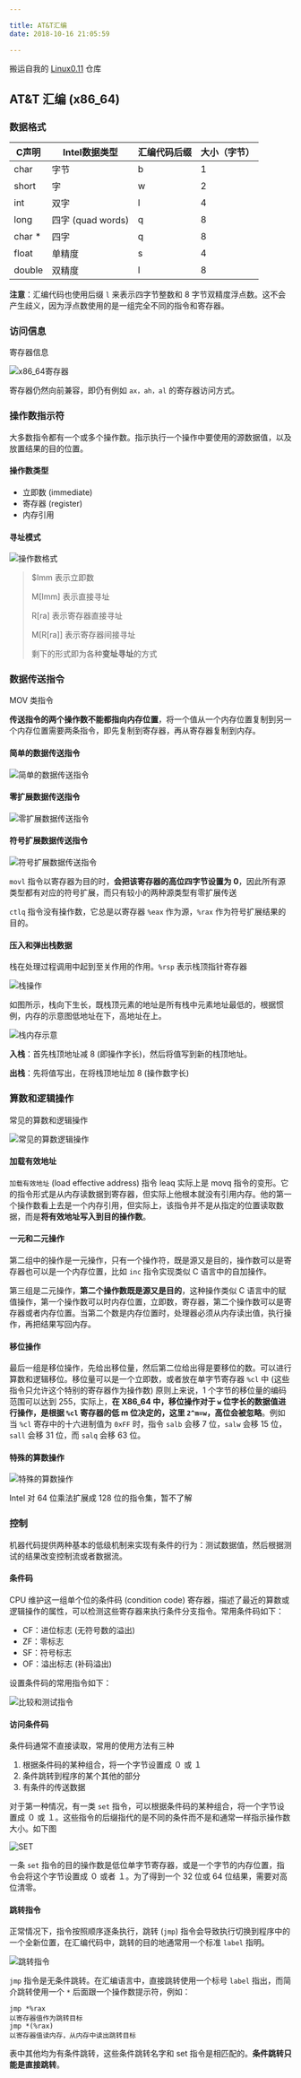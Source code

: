 ```yaml
---

title: AT&T汇编
date: 2018-10-16 21:05:59

---
```

搬运自我的 [Linux0.11](https://github.com/GiantZwlin/linux0.11) 仓库
## AT&T 汇编 (x86_64)

### 数据格式

| C声明  | Intel数据类型     | 汇编代码后缀 | 大小（字节） |
| ------ | ----------------- | ------------ | ------------ |
| char   | 字节              | b            | 1            |
| short  | 字                | w            | 2            |
| int    | 双字              | l            | 4            |
| long   | 四字 (quad words) | q            | 8            |
| char * | 四字              | q            | 8            |
| float  | 单精度            | s            | 4            |
| double | 双精度            | l            | 8            |

**注意**：汇编代码也使用后缀 `l` 来表示四字节整数和 8 字节双精度浮点数。这不会产生歧义，因为浮点数使用的是一组完全不同的指令和寄存器。
<!--more-->
### 访问信息

寄存器信息

![x86_64寄存器](https://blog-1300571114.cos.ap-shanghai.myqcloud.com/x86_64寄存器.png)


寄存器仍然向前兼容，即仍有例如 `ax，ah，al` 的寄存器访问方式。

### 操作数指示符

大多数指令都有一个或多个操作数。指示执行一个操作中要使用的源数据值，以及放置结果的目的位置。

#### 操作数类型

+ 立即数 (immediate)
+ 寄存器 (register)
+ 内存引用

#### 寻址模式

![操作数格式](https://blog-1300571114.cos.ap-shanghai.myqcloud.com/操作数格式.png)

> $Imm 表示立即数
>
> M[Imm] 表示直接寻址
>
> R[ra] 表示寄存器直接寻址
>
> M[R[ra]] 表示寄存器间接寻址
>
> 剩下的形式即为各种**变址寻址**的方式

### 数据传送指令

MOV 类指令

**传送指令的两个操作数不能都指向内存位置**，将一个值从一个内存位置复制到另一个内存位置需要两条指令，即先复制到寄存器，再从寄存器复制到内存。

#### 简单的数据传送指令

![简单的数据传送指令](https://blog-1300571114.cos.ap-shanghai.myqcloud.com/简单的数据传送指令.png)

#### 零扩展数据传送指令

![零扩展数据传送指令](https://blog-1300571114.cos.ap-shanghai.myqcloud.com/零扩展数据传送指令.png)

#### 符号扩展数据传送指令

![符号扩展数据传送指令](https://blog-1300571114.cos.ap-shanghai.myqcloud.com/符号扩展数据传送指令.png)

`movl` 指令以寄存器为目的时，**会把该寄存器的高位四字节设置为 0**，因此所有源类型都有对应的符号扩展，而只有较小的两种源类型有零扩展传送

`ctlq` 指令没有操作数，它总是以寄存器 `%eax` 作为源，`%rax` 作为符号扩展结果的目的。

#### 压入和弹出栈数据

栈在处理过程调用中起到至关作用的作用。`%rsp` 表示栈顶指针寄存器

![栈操作](https://blog-1300571114.cos.ap-shanghai.myqcloud.com/栈操作.png
)

如图所示，栈向下生长，既栈顶元素的地址是所有栈中元素地址最低的，根据惯例，内存的示意图低地址在下，高地址在上。

![栈内存示意](https://blog-1300571114.cos.ap-shanghai.myqcloud.com/栈内存示意.png)

**入栈**：首先栈顶地址减 8 (即操作字长)，然后将值写到新的栈顶地址。

**出栈**：先将值写出，在将栈顶地址加 8 (操作数字长)

### 算数和逻辑操作

常见的算数和逻辑操作

![常见的算数逻辑操作](https://blog-1300571114.cos.ap-shanghai.myqcloud.com/算逻操作.png)

#### 加载有效地址

`加载有效地址` (load effective address) 指令 leaq 实际上是 movq 指令的变形。它的指令形式是从内存读数据到寄存器，但实际上他根本就没有引用内存。他的第一个操作数看上去是一个内存引用，但实际上，该指令并不是从指定的位置读取数据，而是**将有效地址写入到目的操作数**。

#### 一元和二元操作

第二组中的操作是一元操作，只有一个操作符，既是源又是目的，操作数可以是寄存器也可以是一个内存位置，比如 ``inc`` 指令实现类似 C 语言中的自加操作。

第三组是二元操作，**第二个操作数既是源又是目的**，这种操作类似 C 语言中的赋值操作，第一个操作数可以时内存位置，立即数，寄存器，第二个操作数可以是寄存器或者内存位置。当第二个数是内存位置时，处理器必须从内存读出值，执行操作，再把结果写回内存。

#### 移位操作

最后一组是移位操作，先给出移位量，然后第二位给出得是要移位的数。可以进行算数和逻辑移位。移位量可以是一个立即数，或者放在单字节寄存器 ``%cl`` 中 (这些指令只允许这个特别的寄存器作为操作数) 原则上来说，1 个字节的移位量的编码范围可以达到 255，实际上，**在 X86_64 中，移位操作对于 ``w`` 位字长的数据值进行操作，是根据 ``%cl`` 寄存器的低 m 位决定的，这里 ``2^m=w``，高位会被忽略**。例如当 ``%cl`` 寄存中的十六进制值为 ``0xFF`` 时，指令 `salb` 会移 7 位，``salw`` 会移 15 位，``sall`` 会移 31 位，而 ``salq`` 会移 63 位。

#### 特殊的算数操作

![特殊的算数操作](https://blog-1300571114.cos.ap-shanghai.myqcloud.com/特殊的算数操作.png)

Intel 对 64 位乘法扩展成 128 位的指令集，暂不了解

### 控制

机器代码提供两种基本的低级机制来实现有条件的行为：测试数据值，然后根据测试的结果改变控制流或者数据流。

#### 条件码

CPU 维护这一组单个位的条件码 (condition code) 寄存器，描述了最近的算数或逻辑操作的属性，可以检测这些寄存器来执行条件分支指令。常用条件码如下：

+ CF：进位标志 (无符号数的溢出)
+ ZF：零标志
+ SF：符号标志
+ OF：溢出标志 (补码溢出)

设置条件码的常用指令如下：

![比较和测试指令](https://blog-1300571114.cos.ap-shanghai.myqcloud.com/比较和测试指令.png)

#### 访问条件码

条件码通常不直接读取，常用的使用方法有三种

1. 根据条件码的某种组合，将一个字节设置成 ０ 或 １
2. 条件跳转到程序的某个其他的部分
3. 有条件的传送数据

对于第一种情况，有一类 ``set`` 指令，可以根据条件码的某种组合，将一个字节设置成 ０ 或 １。这些指令的后缀指代的是不同的条件而不是和通常一样指示操作数大小。如下图

![SET](https://blog-1300571114.cos.ap-shanghai.myqcloud.com/SET.png)

一条 ``set`` 指令的目的操作数是低位单字节寄存器，或是一个字节的内存位置，指令会将这个字节设置成 ０ 或者 １。为了得到一个 32 位或 64 位结果，需要对高位清零。

#### 跳转指令

正常情况下，指令按照顺序逐条执行，跳转 (``jmp``) 指令会导致执行切换到程序中的一个全新位置，在汇编代码中，跳转的目的地通常用一个标准 ``label`` 指明。

![跳转指令](https://blog-1300571114.cos.ap-shanghai.myqcloud.com/跳转指令.png
)

``jmp`` 指令是无条件跳转。在汇编语言中，直接跳转使用一个标号 ``label`` 指出，而简介跳转使用一个 ``*`` 后面跟一个操作数提示符，例如：

```assembly
jmp *%rax
以寄存器值作为跳转目标
jmp *(%rax)
以寄存器值读内存，从内存中读出跳转目标
```

表中其他均为有条件跳转，这些条件跳转名字和 set 指令是相匹配的。**条件跳转只能是直接跳转**。
